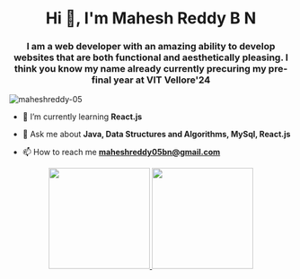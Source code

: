 <h1 align="center">Hi 👋, I'm Mahesh Reddy B N</h1>
<h3 align="center">I am a web developer with an amazing ability to develop websites that are both functional and aesthetically pleasing. I think you know my name already currently precuring my pre-final year at VIT Vellore'24</h3>

<p align="left"> <img src="https://komarev.com/ghpvc/?username=maheshreddy-05&label=Profile%20views&color=0e75b6&style=flat" alt="maheshreddy-05" /> </p>

<!-- <p align="left"> <a href="https://github.com/ryo-ma/github-profile-trophy"><img src="https://github-profile-trophy.vercel.app/?username=maheshreddy-05" alt="maheshreddy-05" /></a> </p> -->

- 🌱 I’m currently learning **React.js**

- 💬 Ask me about **Java, Data Structures and Algorithms, MySql, React.js**

- 📫 How to reach me **maheshreddy05bn@gmail.com**



<!-- <p><img align="left" src="https://github-readme-stats.vercel.app/api/top-langs?username=maheshreddy-05&show_icons=true&locale=en&layout=compact" alt="maheshreddy-05" width="20px"/></p> -->

<p align="center">
<a href="https://github.com/MaheshReddy-05">
<img height="180em" src="https://github-readme-stats-eight-theta.vercel.app/api?username=MaheshReddy-05&show_icons=true&theme=blue-green&count_private=true"/>
<img height="180em" src="https://github-readme-stats-eight-theta.vercel.app/api/top-langs/?username=MaheshReddy-05&layout=compact&langs_count=8&theme=blue-green"/>
</a>
</p>
